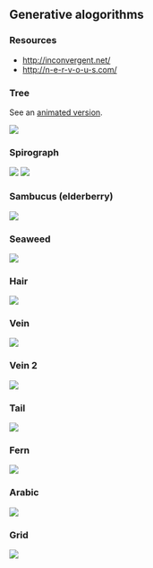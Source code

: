 ## Generative alogorithms

### Resources
- http://inconvergent.net/
- http://n-e-r-v-o-u-s.com/

### Tree
See an [animated version](https://rawgit.com/deanturpin/Generative/master/tree.html).

![](img/tree.png)

### Spirograph
![](img/spirograph.png)
![](img/spirograph2.png)

### Sambucus (elderberry)
![](img/sambucus.png)

### Seaweed
![](img/seaweed.png)

### Hair
![](img/hair.png)

### Vein
![](img/vein.png)

### Vein 2
![](img/vein2.png)

### Tail
![](img/tail.png)

### Fern
![](img/fern.png)

### Arabic
![](img/arabic.png)

### Grid
![](img/grid.png)
